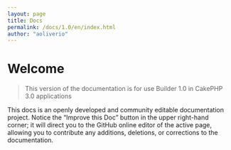 ```yaml
---
layout: page
title: Docs
permalink: /docs/1.0/en/index.html
author: "aoliverio"
---
```


# Welcome 

> This version of the documentation is for use Builder 1.0 in CakePHP 3.0 applications

This docs is an openly developed and community editable documentation project. Notice the “Improve this Doc” button in the upper right-hand corner; it will direct you to the GitHub online editor of the active page, allowing you to contribute any additions, deletions, or corrections to the documentation.